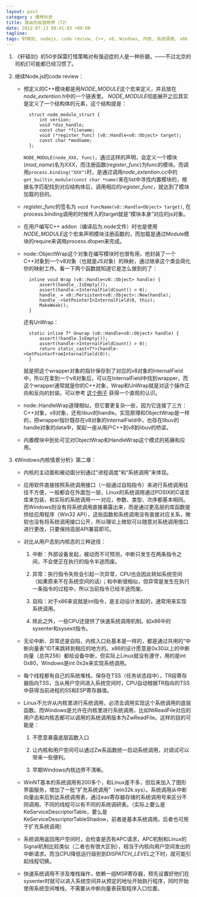 ```yaml
---
layout: post
category : 儒林外史
title: 屌丝的自我修养（72）
date: 2012-07-13 08:41:03 +08:00
tagline:
tags: 轩辕剑, nodejs, code review, C++, v8, Windows, 内核, 系统调用, x86
---
```



1. 《轩辕剑》的50步踩雷打怪策略对有强迫症的人是一种折磨。——不过北京的司机们可能都已经习惯了。

2. 继续Node.js的code review：

    * 预定义的C++模块都是用*NODE_MODULE*这个宏来定义，并且放在*node_extention*.h中的一个链表里。 *NODE_MODULE*彻底展开之后其实是定义了一个结构体的元素，这个结构提是： 

            struct node_module_struct { 
                int version; 
                void *dso_handle; 
                const char *filename; 
                void (*register_func) (v8::Handle<v8::Object> target); 
                const char *modname; 
            }; 

        `NODE_MODULE(node_XXX, func)`，通过这样的声明，会定义一个模块(*mod_name*)名为XXX，而注册函数(*register_func*)为func的模块。而调用`process.binding("XXX")`时，是通过调用*node_extention*.cc中的`get_builtin_module(const char *name)`来在list中寻找内置模块的，根据名字匹配找到对应结构体后，调用相应的*register_func*，就达到了模块加载的目的。


    * *register_func*的签名为 `void FuncName(v8::Handle<Object> target)`, 在process.binding调用的时候传入的target就是“模块本身”对应的js对象。

    * 在用户编写C++ addon（编译后为.node文件）时也是使用
    *NODE_MODULE*这个宏来声明模块注册函数的，而加载是通过Module模块的require来调用process.dlopen来完成。


    * node::ObjectWrap这个对象在编写模块时也很有用，他封装了一个C++对象到一个v8对象（也就是JS对象）的映射，通过继承这个类会简化你的映射工作。看一下两个函数就知道它是怎么做到的了：

            inline void Wrap (v8::Handle<v8::Object> handle) { 
                assert(handle_.IsEmpty()); 
                assert(handle->InternalFieldCount() > 0); 
                handle_ = v8::Persistent<v8::Object>::New(handle); 
                handle_->SetPointerInInternalField(0, this); 
                MakeWeak(); 
            } 

        还有UnWrap： 

            static inline T* Unwrap (v8::Handle<v8::Object> handle) { 
                assert(!handle.IsEmpty()); 
                assert(handle->InternalFieldCount() > 0); 
                return static_cast<T*>(handle->GetPointerFromInternalField(0)); 
            } 

        就是把这个wrapper对象的指针保存到了对应的v8对象的InternalField中，所以在拿到一个v8对象后，可以在InternalField中找到wrapper，而这个wrapper通常就是你的C++对象，Wrap和UnWrap就是对这个操作正向和反向的封装。可以参考 [这个例子][1] 获得一个直观的认识。

    * node::HandleWrap道理相似，但它要更复杂一些，因为它连接了三方：C++对象，v8对象，还有libuv的handle。实现原理和ObjectWrap是一样的，把wrapper指针既存在v8对象的InternalField中，也存在libuv的handle对象的data中，架起一座从用户C++到v8到libuv的桥梁。

    * 内置模块中到处可见对ObjectWrap和HandleWrap这个模式的拓展和应用。

3. 《Windows内核情景分析》第二章：

    * 内核的主动面和被动面分别通过“进程调度”和“系统调用”来体现。

    * 应用软件直接按照系统调用接口（一般通过自陷指令）来进行系统调用往往不方便，一般都会在外面包一层，Linux的系统调用通过POSIX的C语言库来包装，和实际的系统调用一一对应，参数、类型、次序都基本相同。而Windows则没有将系统调用直接暴露出来，而是通过更高层的库函数提供给应用程序（Win32 API），这些函数和系统调用没有直接对应关系，微软也没有将系统调用接口公开，所以理论上微软可以随意对系统调用借口进行更改，只要保持高层API兼容即可。

    * 对比从用户态到内核态的三种途径：

        1. 中断：外部设备发起，被动而不可预测，中断只发生在两条指令之间，不会使正在执行的指令半途而废。

        2. 异常：执行指令失败会引起一次异常，CPU也会因此转如系统空间（如果原来不在系统空间的话）；和中断很相似，但异常是发生在执行一条指令的过程中，所以当前指令已经半途而废。

        3. 自陷：对于x86来说就是int指令，是主动设计发起的，通常用来实现系统调用。

        4. 除此之外，一些CPU还提供了快速系统调用机制。如x86中的sysenter和sysexit指令。

    * 无论中断、异常还是自陷，内核入口处基本是一样的，都是通过共用的“中断向量表”IDT来跳转到相应的地方的。x86的设计愿意是0x30以上的中断向量（总共256）都给设备中断，但实际上Linux就没有遵守，用的是int 0x80，Windows是int 0x2e来实现系统调用。

    * 每个线程都有自己的系统堆栈，保存在TSS（任务状态段中），TR段寄存器指向TSS，当从用户空间进入系统空间时，CPU自动根据TR指向的TSS中获得当前进程的SS和ESP寄存器值。

    * Linux不允许从内核里进行系统调用，必须去调用实现这个系统调用的底层函数。而Windows是允许在内核里进行系统调用，比如NtReadFile对应的用户态和内核态都可以调用的系统调用版本为ZwReadFile。这样的目的可能是：

        1. 不愿意暴露底层函数入口 

        2. 让内核和用户空间可以通过Zw系函数统一启动系统调用，对调试可以带来一些便利。

        3. 早期Windows内核边界不清晰。

    * WinNT基本的系统调用有200多个，和Linux差不多，但后来加入了图形界面服务，增加了一批“扩充系统调用”（win32k.sys）。系统调用从中断向量出来后到达系统调用表，通过eax寄存器存储的系统调用号来区分不同调用。不同的线程可以有不同的系统调研表。（实际上要么是KeServiceDescriptorTable，要么是KeServiceDescriptorTableShadow，前者是基本系统调用，后者也可用于扩充系统调用）

    * 系统调用返回用户空间时，会检查是否有APC请求，APC机制和Linux的Signal机制比较类似（二者也有很大区别），相当于内核向用户空间发出的中断请求。而当CPU降低运行级别到*DISPATCH_LEVEL*之下时，就可能引起线程切换。

    * 快速系统调用不涉及堆栈操作，依赖一组MSR寄存器，预先设置好他们在sysenter时就可以进入系统空间并从预定的地址开始执行程序，同时开始使用系统空间堆栈，不需要从中断向量表获取程序入口位置。

[1]: http://nodejs.org/docs/latest/api/addons.html#addons_wrapping_c_objects 
